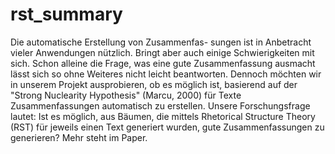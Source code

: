 # rst_summary
Die automatische Erstellung von Zusammenfas-
sungen ist in Anbetracht vieler Anwendungen
nützlich. Bringt aber auch einige Schwierigkeiten
mit sich. Schon alleine die Frage, was eine gute
Zusammenfassung ausmacht lässt sich so ohne
Weiteres nicht leicht beantworten.
Dennoch möchten wir in unserem Projekt
ausprobieren, ob es möglich ist, basierend auf der
"Strong Nuclearity Hypothesis" (Marcu, 2000)
für Texte Zusammenfassungen automatisch zu
erstellen. Unsere Forschungsfrage lautet: Ist
es möglich, aus Bäumen, die mittels Rhetorical
Structure Theory (RST) für jeweils einen Text
generiert wurden, gute Zusammenfassungen zu
generieren? Mehr steht im Paper.

